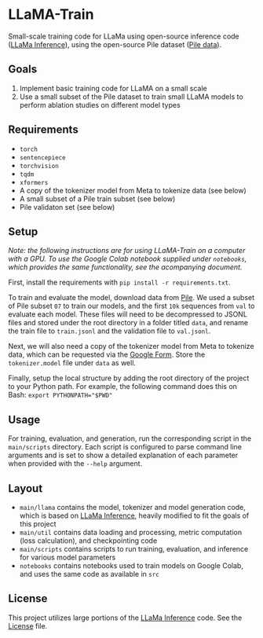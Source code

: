 # LLaMA-Train
Small-scale training code for LLaMa using open-source inference code ([LLaMa Inference](https://github.com/facebookresearch/llama)), using the open-source Pile dataset ([Pile data](https://the-eye.eu/public/AI/pile/)).

## Goals
1. Implement basic training code for LLaMA on a small scale
2. Use a small subset of the Pile dataset to train small LLaMA models to perform ablation studies on different model types

## Requirements
- `torch`
- `sentencepiece`
- `torchvision`
- `tqdm`
- `xformers`
- A copy of the tokenizer model from Meta to tokenize data (see below)
- A small subset of a Pile train subset (see below)
- Pile validaton set (see below)

## Setup
*Note: the following instructions are for using LLaMA-Train on a computer with a GPU. To use the Google Colab notebook supplied under `notebooks`, which provides the same functionality, see the acompanying document.*

First, install the requirements with `pip install -r requirements.txt`.

To train and evaluate the model, download data from [Pile](https://the-eye.eu/public/AI/pile/). We used a subset of Pile subset `07` to train our models, and the first `10k` sequences from `val` to evaluate each model. These files will need to be decompressed to JSONL files and stored under the root directory in a folder titled `data`, and rename the train file to `train.jsonl` and the validation file to `val.jsonl`.

Next, we will also need a copy of the tokenizer model from Meta to tokenize data, which can be requested via the [Google Form](https://docs.google.com/forms/d/e/1FAIpQLSfqNECQnMkycAp2jP4Z9TFX0cGR4uf7b_fBxjY_OjhJILlKGA/viewform). Store the `tokenizer.model` file under `data` as well.

Finally, setup the local structure by adding the root directory of the project to your Python path. For example, the following command does this on Bash: `export PYTHONPATH="$PWD"`

## Usage
For training, evaluation, and generation, run the corresponding script in the `main/scripts` directory. Each script is configured to parse command line arguments and is set to show a detailed explanation of each parameter when provided with the `--help` argument.

## Layout
- `main/llama` contains the model, tokenizer and model generation code, which is based on [LLaMa Inference](https://github.com/facebookresearch/llama), heavily modified to fit the goals of this project
- `main/util` contains data loading and processing, metric computation (loss calculation), and checkpointing code
- `main/scripts` contains scripts to run training, evaluation, and inference for various model parameters
- `notebooks` contains notebooks used to train models on Google Colab, and uses the same code as available in `src`

## License
This project utilizes large portions of the [LLaMa Inference](https://github.com/facebookresearch/llama) code. See the [License](LICENSE) file.
